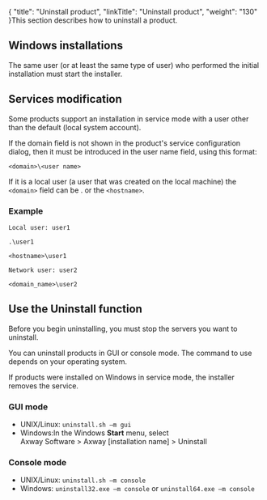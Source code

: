 {
    "title": "Uninstall product",
    "linkTitle": "Uninstall product",
    "weight": "130"
}This section describes how to uninstall a product.

## Windows installations

The same user (or at least the same type of user) who performed the initial installation must start the installer.

## Services modification

Some products support an installation in service mode with a user other than the default (local system account).

If the domain field is not shown in the product's service configuration dialog, then it must be introduced in the user name field, using this format:

`<domain>\<user name>`

If it is a local user (a user that was created on the local machine) the `<domain>` field can be . or the `<hostname>`.

### Example

`Local user: user1`

`.\user1`

`<hostname>\user1`

`Network user: user2`

`<domain_name>\user2`

## Use the Uninstall function

Before you begin uninstalling, you must stop the servers you want to uninstall.

You can uninstall products in GUI or console mode. The command to use depends on your operating system.

If products were installed on Windows in service mode, the installer removes the service.

### GUI mode

-   UNIX/Linux: `uninstall.sh –m gui`
-   Windows:In the Windows **Start** menu, select  
    Axway Software > Axway \[installation name\] > Uninstall

### Console mode

-   UNIX/Linux: `uninstall.sh –m console`
-   Windows: `uninstall32.exe –m console` or `uninstall64.exe –m console`
